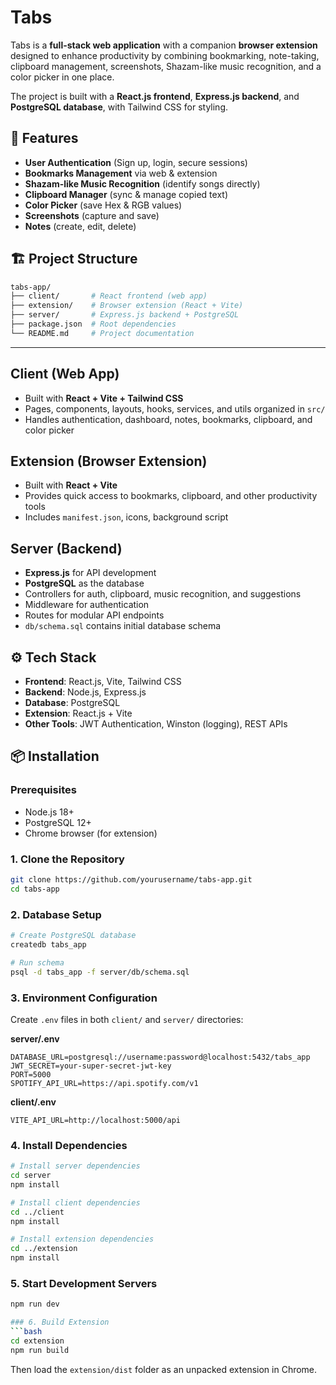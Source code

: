 # Tabs  

Tabs is a **full-stack web application** with a companion **browser extension** designed to enhance productivity by combining bookmarking, note-taking, clipboard management, screenshots, Shazam-like music recognition, and a color picker in one place.  

The project is built with a **React.js frontend**, **Express.js backend**, and **PostgreSQL database**, with Tailwind CSS for styling.  


## 🚀 Features  

- **User Authentication** (Sign up, login, secure sessions)  
- **Bookmarks Management** via web & extension  
- **Shazam-like Music Recognition** (identify songs directly)  
- **Clipboard Manager** (sync & manage copied text)  
- **Color Picker** (save Hex & RGB values)  
- **Screenshots** (capture and save)  
- **Notes** (create, edit, delete)  


## 🏗️ Project Structure  

```bash
tabs-app/
├── client/       # React frontend (web app)
├── extension/    # Browser extension (React + Vite)
├── server/       # Express.js backend + PostgreSQL
├── package.json  # Root dependencies
└── README.md     # Project documentation  
```
---

## Client (Web App)  

- Built with **React + Vite + Tailwind CSS**  
- Pages, components, layouts, hooks, services, and utils organized in `src/`  
- Handles authentication, dashboard, notes, bookmarks, clipboard, and color picker  


## Extension (Browser Extension)  

- Built with **React + Vite**  
- Provides quick access to bookmarks, clipboard, and other productivity tools  
- Includes `manifest.json`, icons, background script  


## Server (Backend)  

- **Express.js** for API development
- **PostgreSQL** as the database  
- Controllers for auth, clipboard, music recognition, and suggestions  
- Middleware for authentication  
- Routes for modular API endpoints  
- `db/schema.sql` contains initial database schema  


## ⚙️ Tech Stack  

- **Frontend**: React.js, Vite, Tailwind CSS
- **Backend**: Node.js, Express.js
- **Database**: PostgreSQL
- **Extension**: React.js + Vite
- **Other Tools**: JWT Authentication, Winston (logging), REST APIs

## 📦 Installation

### Prerequisites
- Node.js 18+ 
- PostgreSQL 12+
- Chrome browser (for extension)

### 1. Clone the Repository
```bash
git clone https://github.com/yourusername/tabs-app.git
cd tabs-app
```

### 2. Database Setup
```bash
# Create PostgreSQL database
createdb tabs_app

# Run schema
psql -d tabs_app -f server/db/schema.sql
```

### 3. Environment Configuration
Create `.env` files in both `client/` and `server/` directories:

**server/.env**
```env
DATABASE_URL=postgresql://username:password@localhost:5432/tabs_app
JWT_SECRET=your-super-secret-jwt-key
PORT=5000
SPOTIFY_API_URL=https://api.spotify.com/v1
```

**client/.env**
```env
VITE_API_URL=http://localhost:5000/api
```

### 4. Install Dependencies
```bash
# Install server dependencies
cd server
npm install

# Install client dependencies
cd ../client
npm install

# Install extension dependencies
cd ../extension
npm install
```

### 5. Start Development Servers
```bash
npm run dev

### 6. Build Extension
```bash
cd extension
npm run build
```

Then load the `extension/dist` folder as an unpacked extension in Chrome.